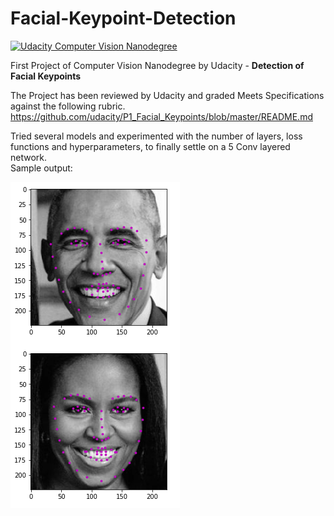 # Facial-Keypoint-Detection
[![Udacity Computer Vision Nanodegree](http://tugan0329.bitbucket.io/imgs/github/cvnd.svg)](https://www.udacity.com/course/computer-vision-nanodegree--nd891)

First Project of Computer Vision Nanodegree by Udacity - **Detection of Facial Keypoints**

The Project has been reviewed by Udacity and graded Meets Specifications against the
following rubric. https://github.com/udacity/P1_Facial_Keypoints/blob/master/README.md

Tried several models and experimented with the number of layers, loss functions and hyperparameters, to finally settle on a 5 Conv layered network.
<br>Sample output:

![Alt](images/model-output.png)